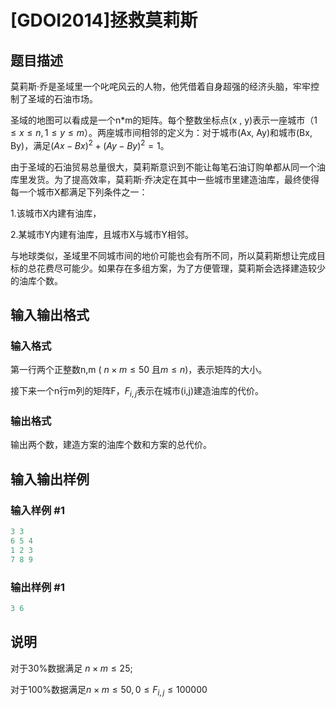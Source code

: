 # [GDOI2014]拯救莫莉斯

## 题目描述

莫莉斯·乔是圣域里一个叱咤风云的人物，他凭借着自身超强的经济头脑，牢牢控制了圣域的石油市场。

圣域的地图可以看成是一个n\*m的矩阵。每个整数坐标点(x , y)表示一座城市（$1\le x\le n,1\le y\le m$）。两座城市间相邻的定义为：对于城市(Ax, Ay)和城市(Bx, By)，满足$(Ax - Bx)^2 + (Ay - By)^2 = 1$。

由于圣域的石油贸易总量很大，莫莉斯意识到不能让每笔石油订购单都从同一个油库里发货。为了提高效率，莫莉斯·乔决定在其中一些城市里建造油库，最终使得每一个城市X都满足下列条件之一：

1.该城市X内建有油库，

2.某城市Y内建有油库，且城市X与城市Y相邻。

与地球类似，圣域里不同城市间的地价可能也会有所不同，所以莫莉斯想让完成目标的总花费尽可能少。如果存在多组方案，为了方便管理，莫莉斯会选择建造较少的油库个数。

## 输入输出格式

### 输入格式

第一行两个正整数n,m ( $n \times m \le 50$ 且$m\le n$)，表示矩阵的大小。

接下来一个n行m列的矩阵F，$F_{i, j}$表示在城市(i,j)建造油库的代价。

### 输出格式

输出两个数，建造方案的油库个数和方案的总代价。

## 输入输出样例

### 输入样例 #1

```cpp
3 3
6 5 4
1 2 3
7 8 9
```


### 输出样例 #1

```cpp
3 6
```


## 说明

对于30%数据满足 $n \times m \le 25$;

对于100%数据满足$n \times m \le 50,0 \le F_{i, j} \le 100000$

